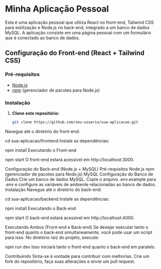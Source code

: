 # Minha Aplicação Pessoal

Esta é uma aplicação pessoal que utiliza React no front-end, Tailwind CSS para estilização e Node.js no back-end, integrado a um banco de dados MySQL. A aplicação consiste em uma página pessoal com um formulário que é conectado ao banco de dados.

## Configuração do Front-end (React + Tailwind CSS)

### Pré-requisitos

- [Node.js](https://nodejs.org/)
- [npm](https://www.npmjs.com/) (gerenciador de pacotes para Node.js)

### Instalação

1. **Clone este repositório:**

   ```bash
   git clone https://github.com/seu-usuario/sua-aplicacao.git
Navegue até o diretório do front-end:


cd sua-aplicacao/frontend
Instale as dependências:


npm install
Executando o Front-end

npm start
O front-end estará acessível em http://localhost:3000.

Configuração do Back-end (Node.js + MySQL)
Pré-requisitos
Node.js
npm (gerenciador de pacotes para Node.js)
MySQL
Configuração do Banco de Dados
Crie um banco de dados MySQL.
Copie o arquivo .env.example para .env e configure as variáveis de ambiente relacionadas ao banco de dados.
Instalação
Navegue até o diretório do back-end:


cd sua-aplicacao/backend
Instale as dependências:


npm install
Executando o Back-end

npm start
O back-end estará acessível em http://localhost:4000.

Executando Ambos (Front-end e Back-end)
Se desejar executar tanto o front-end quanto o back-end simultaneamente, você pode usar um script para isso. No diretório raiz do projeto, execute:


npm run dev
Isso iniciará tanto o front-end quanto o back-end em paralelo.

Contribuindo
Sinta-se à vontade para contribuir com melhorias. Crie um fork do repositório, faça suas alterações e envie um pull request.
